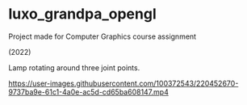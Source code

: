 # luxo_grandpa_opengl

Project made for Computer Graphics course assignment

(2022)

Lamp rotating around three joint points.

https://user-images.githubusercontent.com/100372543/220452670-9737ba9e-61c1-4a0e-ac5d-cd65ba608147.mp4

